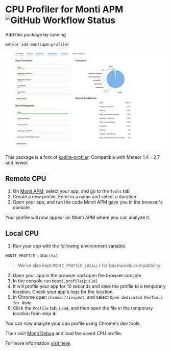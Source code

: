 # CPU Profiler for Monti APM ![GitHub Workflow Status](https://img.shields.io/github/actions/workflow/status/monti-apm/meteor-profiler/test.yml?branch=master&style=flat-square)


Add this package by running
```shell
meteor add montiapm:profiler
```

[![Monti CPU Analyzer](https://raw.githubusercontent.com/monti-apm/meteor-profiler/master/monti-cpu-analyzer.png)](https://docs.montiapm.com/record-cpu-profile)

This package is a fork of [kadira-profiler](https://github.com/meteorhacks/kadira-profiler).
Compatible with Meteor 1.4 - 2.7 and newer.

## Remote CPU

1. On [Monti APM](https://app.montiapm.com), select your app, and go to the `Tools` tab
2. Create a new profile. Enter in a name and select a duration
3. Open your app, and run the code Monti APM gave you in the browser's console.

Your profile will now appear on Monti APM where you can analyze it.

## Local CPU

1. Run your app with the following environment variable.

```shell
MONTI_PROFILE_LOCALLY=1
```
>We've also kept `MONTI_PROFILE_LOCALLY` for backwards compatibility

2. Open your app in the browser and open the browser console
3. In the console run `Monti.profileCpu(10)`
4. It will profile your app for 10 seconds and save the profile to a temporary location. Check your app's logs for the location.
5. In Chrome open `chrome://inspect`, and select `Open dedicated DevTools for Node`
6. Click the `Profile` tab, `Load`, and then open the file in the temporary location from step 4.

You can now analyze your cpu profile using Chrome's dev tools.

Then visit [Monti Debug](https://debug.montiapm.com/debug?tab=cpu-profiler) and load the saved CPU profile. 

For more information [visit here](https://docs.montiapm.com/record-cpu-profile).
